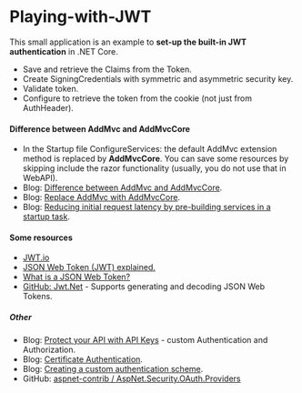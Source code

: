 # Playing-with-JWT

This small application is an example to **set-up the built-in JWT authentication** in .NET Core.
- Save and retrieve the Claims from the Token.
- Create SigningCredentials with symmetric and asymmetric security key.
- Validate token.
- Configure to retrieve the token from the cookie (not just from AuthHeader).

#### Difference between AddMvc and AddMvcCore
- In the Startup file ConfigureServices: the default AddMvc extension method is replaced by **AddMvcCore**. You can save some resources by skipping include the razor functionality (usually, you do not use that in WebAPI).
- Blog: [Difference between AddMvc and AddMvcCore](https://offering.solutions/blog/articles/2017/02/07/difference-between-addmvc-addmvcore "Difference between AddMvc and AddMvcCore").
- Blog: [Replace AddMvc with AddMvcCore](https://blog.codingmilitia.com/2019/01/26/aspnet-012-from-zero-to-overkill-move-to-a-web-api "Replace AddMvc with AddMvcCore").
- Blog: [Reducing initial request latency by pre-building services in a startup task](https://andrewlock.net/reducing-latency-by-pre-building-singletons-in-asp-net-core "Reducing initial request latency by pre-building services in a startup task").

#### Some resources
- [JWT.io](https://jwt.io "JWT.io")
- [JSON Web Token (JWT) explained.](https://flaviocopes.com/jwt "JSON Web Token (JWT) explained.")
- [What is a JSON Web Token?](https://medium.com/myplanet-musings/what-is-a-json-web-token-2193f383e963 "What is a JSON Web Token?")
- [GitHub: Jwt.Net](https://github.com/jwt-dotnet/jwt "GitHub: Jwt.Net") - Supports generating and decoding JSON Web Tokens.

##### Other
- Blog: [Protect your API with API Keys](https://josefottosson.se/asp-net-core-protect-your-api-with-api-keys/ "Protect your API with API Keys") - custom Authentication and Authorization.
- Blog: [Certificate Authentication](https://damienbod.com/2019/06/13/certificate-authentication-in-asp-net-core-3-0/ "Certificate Authentication").
- Blog: [Creating a custom authentication scheme](https://joonasw.net/view/creating-auth-scheme-in-aspnet-core-2/ "Creating a custom authentication scheme").
- GitHub: [aspnet-contrib / AspNet.Security.OAuth.Providers](https://github.com/aspnet-contrib/AspNet.Security.OAuth.Providers "aspnet-contrib / AspNet.Security.OAuth.Providers")
